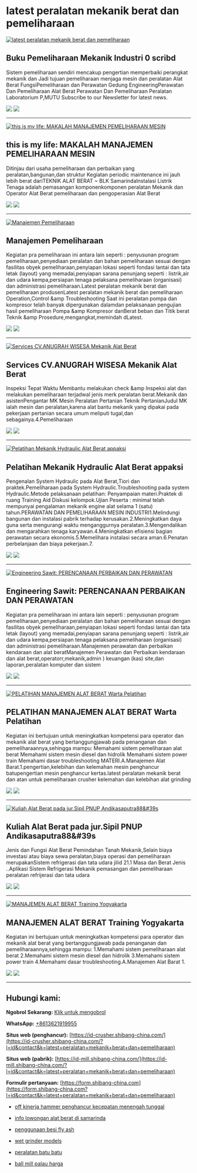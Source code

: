 # latest peralatan mekanik berat dan pemeliharaan

<a href="https://swt.shibang-china.com/?l=id&img&k=latest+peralatan+mekanik+berat+dan+pemeliharaan" target="_blank">![latest peralatan mekanik berat dan pemeliharaan](http://static.shibang-china.com/all-800x300/1032.jpg)</a>

## Buku Pemeliharaan Mekanik Industri 0 scribd
Sistem pemeliharaan sendiri mencakup pengertian memperbaiki perangkat mekanik dan Jadi tujuan pemeliharaan menjaga mesin dan peralatan Alat Berat FungsiPemeliharaan dan Perawatan Gedung EngineeringPerawatan Dan Pemeliharaan Alat Berat Perawatan Dan Pemeliharaan Peralatan Laboratorium P,MUTU Subscribe to our Newsletter for latest news.


<a href="https://whatsapp.shibangsoft.com/WhatsApp.php" target="_blank" title="WhatsApp">![](http://static.shibang-china.com/icon/whatsapp.png)</a> <a href="https://swt.shibang-china.com/?l=id&icon&k=latest+peralatan+mekanik+berat+dan+pemeliharaan" target="_blank">![](http://static.shibang-china.com/icon/chat-id.png)</a>

---

<a href="https://swt.shibang-china.com/?l=id&img&k=latest+peralatan+mekanik+berat+dan+pemeliharaan" target="_blank">![this is my life: MAKALAH MANAJEMEN PEMELIHARAAN MESIN](http://static.shibang-china.com/all-800x300/531.jpg)</a>

## this is my life: MAKALAH MANAJEMEN PEMELIHARAAN MESIN
Ditinjau dari usaha pemeliharaan dan perbaikan yang peralatan,bangunan,dan struktur Kegiatan periodic maintenance ini jauh lebih berat dariTEKNIK ALAT BERAT ~ BLK SamarindaInstalasi Listrik Tenaga adalah pemasangan komponenkomponen peralatan Mekanik dan Operator Alat Berat pemeliharaan dan pengoperasian Alat Berat


<a href="https://whatsapp.shibangsoft.com/WhatsApp.php" target="_blank" title="WhatsApp">![](http://static.shibang-china.com/icon/whatsapp.png)</a> <a href="https://swt.shibang-china.com/?l=id&icon&k=latest+peralatan+mekanik+berat+dan+pemeliharaan" target="_blank">![](http://static.shibang-china.com/icon/chat-id.png)</a>

---

<a href="https://swt.shibang-china.com/?l=id&img&k=latest+peralatan+mekanik+berat+dan+pemeliharaan" target="_blank">![Manajemen Pemeliharaan](http://static.shibang-china.com/all-800x300/310.jpg)</a>

## Manajemen Pemeliharaan
Kegiatan pra pemeliharaan ini antara lain seperti : penyusunan program pemeliharaan,penyediaan peralatan dan bahan pemeliharaan sesuai dengan fasilitas obyek pemeliharaan,penyiapan lokasi seperti fondasi lantai dan tata letak (layout) yang memadai,penyiapan sarana penunjang seperti : listrik,air dan udara kempa,persiapan tenaga pelaksana pemeliharaan (organisasi) dan administrasi pemeliharaan.Latest peralatan mekanik berat dan pemeliharaan produsenLatest peralatan mekanik berat dan pemeliharaan Operation,Control &amp Troubleshooting Saat ini peralatan pompa dan kompresor telah banyak dipergunakan dalamdan pelaksanaan pengujian hasil pemeliharaan Pompa &amp Kompresor danBerat beban dan Titik berat Teknik &amp Prosedure,mengangkat,memindah dLatest.


<a href="https://whatsapp.shibangsoft.com/WhatsApp.php" target="_blank" title="WhatsApp">![](http://static.shibang-china.com/icon/whatsapp.png)</a> <a href="https://swt.shibang-china.com/?l=id&icon&k=latest+peralatan+mekanik+berat+dan+pemeliharaan" target="_blank">![](http://static.shibang-china.com/icon/chat-id.png)</a>

---

<a href="https://swt.shibang-china.com/?l=id&img&k=latest+peralatan+mekanik+berat+dan+pemeliharaan" target="_blank">![Services CV.ANUGRAH WISESA Mekanik Alat Berat](http://static.shibang-china.com/all-800x300/224.jpg)</a>

## Services CV.ANUGRAH WISESA Mekanik Alat Berat
Inspeksi Tepat Waktu Membantu melakukan check &amp Inspeksi alat dan melakukan pemeliharaan terjadwal jenis merk peralatan berat.Mekanik dan asistenPengantar MK Mesin Peralatan Pertanian Teknik PertanianJudul MK ialah mesin dan peralatan,karena alat bantu mekanik yang dipakai pada pekerjaan pertanian secara umum meliputi tugal,dan sebagainya.4.Pemeliharaan


<a href="https://whatsapp.shibangsoft.com/WhatsApp.php" target="_blank" title="WhatsApp">![](http://static.shibang-china.com/icon/whatsapp.png)</a> <a href="https://swt.shibang-china.com/?l=id&icon&k=latest+peralatan+mekanik+berat+dan+pemeliharaan" target="_blank">![](http://static.shibang-china.com/icon/chat-id.png)</a>

---

<a href="https://swt.shibang-china.com/?l=id&img&k=latest+peralatan+mekanik+berat+dan+pemeliharaan" target="_blank">![Pelatihan Mekanik Hydraulic Alat Berat appaksi](http://static.shibang-china.com/all-800x300/374.jpg)</a>

## Pelatihan Mekanik Hydraulic Alat Berat appaksi
Pengenalan System Hydraulic pada Alat Berat,Tiori dan praktek.Pemeliharaan pada System Hydraulic.Troubleshooting pada system Hydraulic.Metode pelaksanaan pelatihan: Penyampaian materi.Praktek di ruang Training Aid Diskusi kelompok.Ujian Peserta : minimal telah mempunyai pengalaman mekanik engine alat selama 1 (satu) tahun.PERAWATAN DAN PEMELIHARAAN MESIN INDUSTRI1.Melindungi bangunan dan instalasi pabrik terhadap kerusakan.2.Meningkatkan daya guna serta mengurangi waktu menganggurnya peralatan.3.Mengendalikan dan mengarahkan tenaga karyawan.4.Meningkatkan efisiensi bagian perawatan secara ekonomis.5.Memelihara instalasi secara aman.6.Penatan perbelanjaan dan biaya pekerjaan.7.


<a href="https://whatsapp.shibangsoft.com/WhatsApp.php" target="_blank" title="WhatsApp">![](http://static.shibang-china.com/icon/whatsapp.png)</a> <a href="https://swt.shibang-china.com/?l=id&icon&k=latest+peralatan+mekanik+berat+dan+pemeliharaan" target="_blank">![](http://static.shibang-china.com/icon/chat-id.png)</a>

---

<a href="https://swt.shibang-china.com/?l=id&img&k=latest+peralatan+mekanik+berat+dan+pemeliharaan" target="_blank">![Engineering Sawit: PERENCANAAN PERBAIKAN DAN PERAWATAN](http://static.shibang-china.com/all-800x300/630.jpg)</a>

## Engineering Sawit: PERENCANAAN PERBAIKAN DAN PERAWATAN
Kegiatan pra pemeliharaan ini antara lain seperti : penyusunan program pemeliharaan,penyediaan peralatan dan bahan pemeliharaan sesuai dengan fasilitas obyek pemeliharaan,penyiapan lokasi seperti fondasi lantai dan tata letak (layout) yang memadai,penyiapan sarana penunjang seperti : listrik,air dan udara kempa,persiapan tenaga pelaksana pemeliharaan (organisasi) dan administrasi pemeliharaan.Manajemen perawatan dan perbaikan kendaraan dan alat beratManajemen Perawatan dan Perbaikan kendaraan dan alat berat,operatorr,mekanik,admin ) keuangan (kas) site,dan laporan,peralatan komputer dan sistem


<a href="https://whatsapp.shibangsoft.com/WhatsApp.php" target="_blank" title="WhatsApp">![](http://static.shibang-china.com/icon/whatsapp.png)</a> <a href="https://swt.shibang-china.com/?l=id&icon&k=latest+peralatan+mekanik+berat+dan+pemeliharaan" target="_blank">![](http://static.shibang-china.com/icon/chat-id.png)</a>

---

<a href="https://swt.shibang-china.com/?l=id&img&k=latest+peralatan+mekanik+berat+dan+pemeliharaan" target="_blank">![PELATIHAN MANAJEMEN ALAT BERAT Warta Pelatihan](http://static.shibang-china.com/all-800x300/529.jpg)</a>

## PELATIHAN MANAJEMEN ALAT BERAT Warta Pelatihan
Kegiatan ini bertujuan untuk meningkatkan kompetensi para operator dan mekanik alat berat yang bertanggungjawab pada penanganan dan pemeliharaannya,sehingga mampu: Memahami sistem pemeliharaan alat berat Memahami sistem mesin diesel dan hidrolik Memahami sistem power train Memahami dasar troubleshooting MATERI.A.Manajemen Alat Barat.1.pengertian,kelebihan dan kelemahan mesin penghancur batupengertian mesin penghancur kertas.latest peralatan mekanik berat dan atan untuk pemeliharaan crusher kelemahan dan kelebihan alat grinding


<a href="https://whatsapp.shibangsoft.com/WhatsApp.php" target="_blank" title="WhatsApp">![](http://static.shibang-china.com/icon/whatsapp.png)</a> <a href="https://swt.shibang-china.com/?l=id&icon&k=latest+peralatan+mekanik+berat+dan+pemeliharaan" target="_blank">![](http://static.shibang-china.com/icon/chat-id.png)</a>

---

<a href="https://swt.shibang-china.com/?l=id&img&k=latest+peralatan+mekanik+berat+dan+pemeliharaan" target="_blank">![Kuliah Alat Berat pada jur.Sipil PNUP Andikasaputra88&#39s](http://static.shibang-china.com/all-800x300/801.jpg)</a>

## Kuliah Alat Berat pada jur.Sipil PNUP Andikasaputra88&#39s
Jenis dan Fungsi Alat Berat Pemindahan Tanah Mekanik,Selain biaya investasi atau biaya sewa peralatan,biaya operasi dan pemeliharaan merupakanSistem refrigerasi dan tata udara jilid 21.1 Masa dan Berat Jenis ..Aplikasi Sistem Refrigerasi Mekanik pemasangan dan pemeliharaan peralatan refrijerasi dan tata udara


<a href="https://whatsapp.shibangsoft.com/WhatsApp.php" target="_blank" title="WhatsApp">![](http://static.shibang-china.com/icon/whatsapp.png)</a> <a href="https://swt.shibang-china.com/?l=id&icon&k=latest+peralatan+mekanik+berat+dan+pemeliharaan" target="_blank">![](http://static.shibang-china.com/icon/chat-id.png)</a>

---

<a href="https://swt.shibang-china.com/?l=id&img&k=latest+peralatan+mekanik+berat+dan+pemeliharaan" target="_blank">![MANAJEMEN ALAT BERAT Training Yogyakarta](http://static.shibang-china.com/all-800x300/146.jpg)</a>

## MANAJEMEN ALAT BERAT Training Yogyakarta
Kegiatan ini bertujuan untuk meningkatkan kompetensi para operator dan mekanik alat berat yang bertanggungjawab pada penanganan dan pemeliharaannya,sehingga mampu: 1.Memahami sistem pemeliharaan alat berat 2.Memahami sistem mesin diesel dan hidrolik 3.Memahami sistem power train 4.Memahami dasar troubleshooting.A.Manajemen Alat Barat 1.

<a href="https://whatsapp.shibangsoft.com/WhatsApp.php" target="_blank" title="WhatsApp">![](http://static.shibang-china.com/icon/whatsapp.png)</a> <a href="https://swt.shibang-china.com/?l=id&icon&k=latest+peralatan+mekanik+berat+dan+pemeliharaan" target="_blank">![](http://static.shibang-china.com/icon/chat-id.png)</a>

---
## Hubungi kami:

**Ngobrol Sekarang:** [Klik untuk mengobrol](https://swt.shibang-china.com?l=id&contact&k=latest+peralatan+mekanik+berat+dan+pemeliharaan)

**WhatsApp:**  [+8613621919955](https://whatsapp.shibangsoft.com/WhatsApp.php)

**Situs web (penghancur):** [https://id-crusher.shibang-china.com/](https://id-crusher.shibang-china.com/?l=id&contact&k=latest+peralatan+mekanik+berat+dan+pemeliharaan)

**Situs web (pabrik):** [https://id-mill.shibang-china.com/](https://id-mill.shibang-china.com/?l=id&contact&k=latest+peralatan+mekanik+berat+dan+pemeliharaan)

**Formulir pertanyaan:** [https://form.shibang-china.com](https://form.shibang-china.com?l=id&contact&k=latest+peralatan+mekanik+berat+dan+pemeliharaan)

* [off kinerja hammer penghancur kecepatan menengah tunggal](../39/off%20kinerja%20hammer%20penghancur%20kecepatan%20menengah%20tunggal.md)

* [info lowongan alat berat di samarinda](../33/info%20lowongan%20alat%20berat%20di%20samarinda.md)

* [penggunaan besi fly ash](../40/penggunaan%20besi%20fly%20ash.md)

* [wet grinder models](../38/wet%20grinder%20models.md)

* [peralatan batu batu](../32/peralatan%20batu%20batu.md)

* [ball mill palau harga](../31/ball%20mill%20palau%20harga.md)